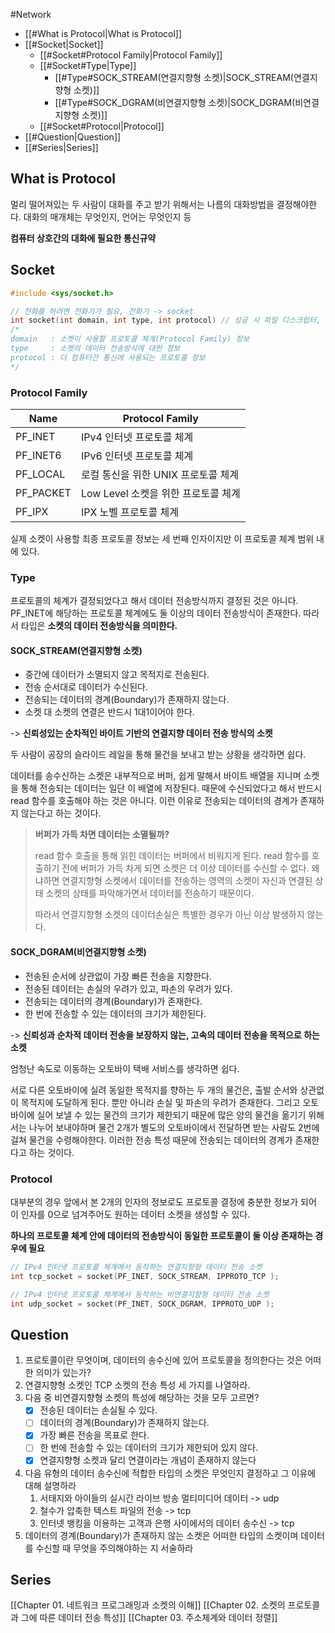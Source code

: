 #Network

- [[#What is Protocol|What is Protocol]]
- [[#Socket|Socket]]
	- [[#Socket#Protocol Family|Protocol Family]]
	- [[#Socket#Type|Type]]
		- [[#Type#SOCK_STREAM(연결지향형 소켓)|SOCK_STREAM(연결지향형 소켓)]]
		- [[#Type#SOCK_DGRAM(비연결지향형 소켓)|SOCK_DGRAM(비연결지향형 소켓)]]
	- [[#Socket#Protocol|Protocol]]
- [[#Question|Question]]
- [[#Series|Series]]

## What is Protocol

멀리 떨어져있는 두 사람이 대화를 주고 받기 위해서는 나름의 대화방법을 결정해야한다.
대화의 매개체는 무엇인지, 언어는 무엇인지 등

**컴퓨터 상호간의 대화에 필요한 통신규약**

## Socket

```c
#include <sys/socket.h>

// 전화를 하려면 전화기가 필요, 전화기 -> socket
int socket(int domain, int type, int protocol) // 성공 시 파일 디스크립터, 실패 시 -1
/*
domain   : 소켓이 사용할 프로토콜 체계(Protocol Family) 정보 
type     : 소켓의 데이터 전송방식에 대한 정보
protocol : 더 컴퓨터간 통신에 사용되는 프로토콜 정보
*/
```

### Protocol Family

|Name|Protocol Family|
|-|-|
|PF_INET|IPv4 인터넷 프로토콜 체계|
|PF_INET6|IPv6 인터넷 프로토콜 체계|
|PF_LOCAL|로컬 통신을 위한 UNIX 프로토콜 체계|
|PF_PACKET|Low Level 소켓을 위한 프로토콜 체계|
|PF_IPX|IPX 노벨 프로토콜 체계|

실제 소켓이 사용할 최종 프로토콜 정보는 세 번째 인자이지만 이 프로토콜 체계 범위 내에 있다.

### Type

프로토콜의 체계가 결정되었다고 해서 데이터 전송방식까지 결정된 것은 아니다.
PF_INET에 해당하는 프로토콜 체계에도 둘 이상의 데이터 전송방식이 존재한다.
따라서 타입은 **소켓의 데이터 전송방식을 의미한다.**

#### SOCK_STREAM(연결지향형 소켓)

- 중간에 데이터가 소멸되지 않고 목적지로 전송된다.
- 전송 순서대로 데이터가 수신된다.
- 전송되는 데이터의 경계(Boundary)가 존재하지 않는다.
- 소켓 대 소켓의 연결은 반드시 1대1이어야 한다.

-> **신뢰성있는 순차적인 바이트 기반의 연결지향 데이터 전송 방식의 소켓**

두 사람이 공장의 슬라이드 레일을 통해 물건을 보내고 받는 상황을 생각하면 쉽다.

데이터를 송수신하는 소켓은 내부적으로 버퍼, 쉽게 말해서 바이트 배열을 지니며 소켓을 통해 전송되는 데이터는 일단 이 배열에 저장된다.
때문에 수신되었다고 해서 반드시 read 함수를 호출해야 하는 것은 아니다.
이런 이유로 전송되는 데이터의 경계가 존재하지 않는다고 하는 것이다.

>**버퍼가 가득 차면 데이터는 소멸될까?**
>
>read 함수 호출을 통해 읽힌 데이터는 버퍼에서 비워지게 된다.
>read 함수를 호출하기 전에 버퍼가 가득 차게 되면 소켓은 더 이상 데이터를 수신할 수 없다.
>왜냐하면 연결지향형 소켓에서 데이터를 전송하는 영역의 소켓이 자신과 연결된 상태 소켓의 상태를 파악해가면서 데이터를 전송하기 때문이다.
>
>따라서 연결지향형 소켓의 데이터손실은 특별한 경우가 아닌 이상 발생하지 않는다.

#### SOCK_DGRAM(비연결지향형 소켓)

- 전송된 순서에 상관없이 가장 빠른 전송을 지향한다.
- 전송된 데이터는 손실의 우려가 있고, 파손의 우려가 있다.
- 전송되는 데이터의 경계(Boundary)가 존재한다.
- 한 번에 전송할 수 있는 데이터의 크기가 제한된다.

-> **신뢰성과 순차적 데이터 전송을 보장하지 않는, 고속의 데이터 전송을 목적으로 하는 소켓**

엄청난 속도로 이동하는 오토바이 택배 서비스를 생각하면 쉽다.

서로 다른 오토바이에 실려 동일한 목적지를 향하는 두 개의 물건은, 출발 순서와 상관없이 목적지에 도달하게 된다. 뿐만 아니라 손실 및 파손의 우려가 존재한다.
그리고 오토바이에 실어 보낼 수 있는 물건의 크기가 제한되기 때문에 많은 양의 물건을 옮기기 위해서는 나누어 보내야하며 물건 2개가 별도의 오토바이에서 전달하면 받는 사람도 2번에 걸쳐 물건을 수령해야한다.
이러한 전송 특성 때문에 전송되는 데이터의 경계가 존재한다고 하는 것이다.

### Protocol

대부분의 경우 앞에서 본 2개의 인자의 정보로도 프로토콜 결정에 충분한 정보가 되어 이 인자를 0으로 넘겨주어도 원하는 데이터 소켓을 생성할 수 있다.

**하나의 프로토콜 체계 안에 데이터의 전송방식이 동일한 프로토콜이 둘 이상 존재하는 경우에 필요**

```c
// IPv4 인터넷 프로토콜 체계에서 동작하는 연결지향형 데이터 전송 소켓
int tcp_socket = socket(PF_INET, SOCK_STREAM, IPPROTO_TCP );

// IPv4 인터넷 프로토콜 체계에서 동작하는 비연결지향형 데이터 전송 소켓
int udp_socket = socket(PF_INET, SOCK_DGRAM, IPPROTO_UDP );
```

## Question

1. 프로토콜이란 무엇이며, 데이터의 송수신에 있어 프로토콜을 정의한다는 것은 어떠한 의미가 있는가?
2. 연결지향형 소켓인 TCP 소켓의 전송 특성 세 가지를 나열하라.
3. 다음 중 비연결지향형 소켓의 특성에 해당하는 것을 모두 고르면?
	 - [x] 전송된 데이터는 손실될 수 있다.
	 - [ ] 데이터의 경계(Boundary)가 존재하지 않는다.
	 - [x] 가장 빠른 전송을 목표로 한다.
	 - [ ] 한 번에 전송할 수 있는 데이터의 크기가 제한되어 있지 않다.
	 - [x] 연결지향형 소켓과 달리 연결이라는 개념이 존재하지 않는다
4. 다음 유형의 데이터 송수신에 적합한 타입의 소켓은 무엇인지 결정하고 그 이유에 대해 설명하라
	1. 서태지와 아이들의 실시간 라이브 방송 멀티미디어 데이터 -> udp
	2. 철수가 압축한 텍스트 파일의 전송 -> tcp
	3. 인터넷 뱅킹을 이용하는 고객과 은행 사이에서의 데이터 송수신 -> tcp
5. 데이터의 경계(Boundary)가 존재하지 않는 소켓은 어떠한 타입의 소켓이며 데이터를 수신할 때 무엇을 주의해야하는 지 서술하라

## Series

[[Chapter 01. 네트워크 프로그래밍과 소켓의 이해]]
[[Chapter 02. 소켓의 프로토콜과 그에 따른 데이터 전송 특성]]
[[Chapter 03. 주소체계와 데이터 정렬]]